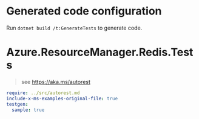 # Generated code configuration

Run `dotnet build /t:GenerateTests` to generate code.

# Azure.ResourceManager.Redis.Tests

> see https://aka.ms/autorest
``` yaml
require: ../src/autorest.md
include-x-ms-examples-original-file: true
testgen:
  sample: true
```